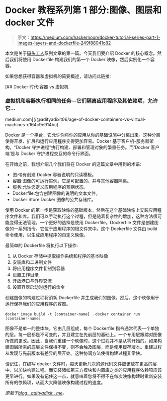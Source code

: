 # Docker 教程系列第 1 部分:图像、图层和 docker 文件

> 原文：<https://medium.com/hackernoon/docker-tutorial-series-part-1-images-layers-and-dockerfile-249f88041c82>

本文是关于[码头工人](https://hackernoon.com/tagged/docker)系列文章的第一篇。今天我们要介绍 Docker 的核心概念。然后我们将使用 Dockerfile 构建我们的第一个 Docker 映像，然后实例化一个容器。

如果您想获得容器和虚拟机的简要概述，请访问此链接:

 [## Docker 时代:容器 vs 虚拟机

### 虚拟机和容器执行相同的任务—它们隔离应用程序及其依赖项，允许它…

medium.com](/@adityadixit06/age-of-docker-containers-vs-virtual-machines-c164c9e914bc) 

Docker 是一个[平台](https://hackernoon.com/tagged/platform)，它允许你将你的应用从你的基础设施中分离出来。这种分离使得开发、扩展和运行应用程序变得更加容易。Docker 基于客户机-服务器架构。“Docker 守护进程”执行构建、部署和管理对象的繁重任务。而‘Docker 客户端’是与 Docker 守护进程交互的命令行界面。

在开始之前，我想介绍几个我们将在 Docker 的这篇文章中用到的术语:

*   图:带有创建 Docker 容器说明的只读模板。
*   容器:图像的可运行实例。它是可配置的，并与其他容器隔离。
*   服务:允许您定义应用程序的预期状态。
*   Dockerfile:包含创建图像的说明的文本文件。
*   Docker Store:Docker 图像的公共存储库。

使用 Docker 的第一步是获取映像的基础版本，然后在这个基础映像上安装应用程序文件和库。我们可以手动执行这个过程，但是随着复杂性的增加，这种方法很可能变得无法管理。一个更好的选择是使用 Dockerfile。Dockerfile 文件是创建图像的一系列指令。它位于应用程序的根文件夹中。这个 Dockerfile 文件由 build 命令使用，以生成应用程序的自定义映像。

最简单的 Dockerfile 将执行以下操作:

1.  从 Docker 存储中提取操作系统和程序的基本映像
2.  安装库和二进制文件
3.  将应用程序文件复制到容器
4.  设置工作目录
5.  开放港口与外界交流
6.  设置容器启动时运行的命令

创建图像的构建过程将消耗 Dockerfile 并生成我们的图像。然后，这个映像用于运行保存我们的应用程序的容器。

`docker image build -t [container-name] .`
`docker container run [container-name]`

图像不是单一的整体块。它由几层组成，每个 Dockerfile 指令通常代表一个单独的层。每一层都是不可变的，并且建立在先前层的基础上。一个专用层跟踪对图像所做的更改。因此，当我们重建一个映像时，这个过程并不是从零开始的。如果构建图层所需的底层文件保持不变，则不会触及图层，而是使用缓存版本。重建过程从发现与先前版本有差异的层开始。这种协调方法使得构建过程非常快。

请记住，在编写 docker 文件时，每天更新几次的源代码文件应该放在更高的层中，以加快构建过程。而安装诸如第三方模块和内置库之类的应用程序依赖项应该更早进行。如果没有记住这一点，就意味着您将不得不在每次映像构建时重新安装所有的依赖项，从而大大降低映像构建过程的速度。

*原载于*[*blog . adityadixit . me*](http://blog.adityadixit.me/docker-tutorial-series-part-1.html)*。*